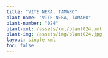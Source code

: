 ```yaml
---
title: "VITE NERA, TAMARO"
plant-name: "VITE NERA, TAMARO"
plant-number: "024"
plant-xml: /assets/xml/plant024.xml
plant-img: /assets/img/plant024.jpg
layout: single-xml
toc: false
---
```

